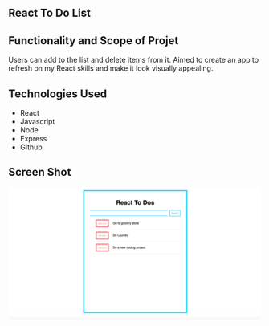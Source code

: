 ## React To Do List 

## Functionality and Scope of Projet
Users can add to the list and delete items from it. Aimed to create an app to refresh on my React skills and make it look visually appealing.

## Technologies Used
- React
- Javascript
- Node
- Express
- Github 

## Screen Shot
![Current View of App](ScreenshotTodos.jpg)



